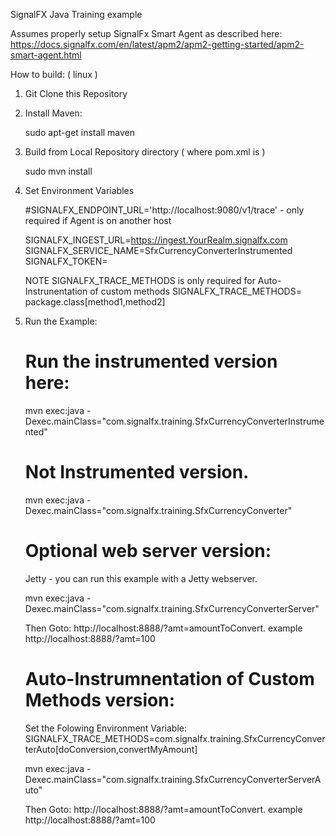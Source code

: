 SignalFX Java Training example

Assumes properly setup SignalFx Smart Agent as described here: https://docs.signalfx.com/en/latest/apm2/apm2-getting-started/apm2-smart-agent.html

How to build: ( linux )

1. Git Clone this Repository

2. Install Maven:

    sudo apt-get install maven 
    
3. Build from Local Repository directory ( where pom.xml is )

    sudo mvn install
    
4. Set Environment Variables

    #SIGNALFX_ENDPOINT_URL='http://localhost:9080/v1/trace' - only required if Agent is on another host
    
    SIGNALFX_INGEST_URL=https://ingest.YourRealm.signalfx.com
    SIGNALFX_SERVICE_NAME=SfxCurrencyConverterInstrumented
    SIGNALFX_TOKEN=<YourTokenHere>
     
    NOTE SIGNALFX_TRACE_METHODS is only required for Auto-Instrunentation of custom methods
    SIGNALFX_TRACE_METHODS= package.class[method1,method2] 

5. Run the Example:

    # Run the instrumented version here:

    mvn exec:java -Dexec.mainClass="com.signalfx.training.SfxCurrencyConverterInstrumented"

    # Not Instrumented version.

    mvn exec:java -Dexec.mainClass="com.signalfx.training.SfxCurrencyConverter"
    
    # Optional web server version:
    
    Jetty - you can run this example with a Jetty webserver.
    
    mvn exec:java -Dexec.mainClass="com.signalfx.training.SfxCurrencyConverterServer"
    
    Then Goto: http://localhost:8888/?amt=amountToConvert. example http://localhost:8888/?amt=100
    
    # Auto-Instrumnentation of Custom Methods version:
    
     Set the Folowing Environment Variable:
     SIGNALFX_TRACE_METHODS=com.signalfx.training.SfxCurrencyConverterAuto[doConversion,convertMyAmount]

     mvn exec:java -Dexec.mainClass="com.signalfx.training.SfxCurrencyConverterServerAuto"
     
     Then Goto:  http://localhost:8888/?amt=amountToConvert. example http://localhost:8888/?amt=100

